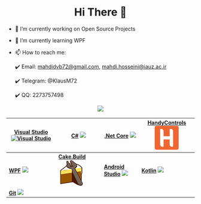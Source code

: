 <h1 align="center"> Hi There 👋 </h1>

- 🔭 I’m currently working on Open Source Projects
- 🌱 I’m currently learning WPF
- 📫 How to reach me: 

     :heavy_check_mark: Email: mahdidvb72@gmail.com, mahdi.hosseini@iauz.ac.ir 

     :heavy_check_mark: Telegram: @KlausM72 

     :heavy_check_mark: QQ: 2273757498

<p align="center"><img width="50%" src="https://github-readme-stats.vercel.app/api?username=ghost1372&show_icons=true" /></p>

| [Visual Studio](https://visualstudio.microsoft.com/) [![Visual Studio](https://raw.githubusercontent.com/HandyOrg/HandyOrgResource/master/HandyControl/Resources/vs2019_logo.png)](https://visualstudio.microsoft.com/)  | [C#](https://docs.microsoft.com/en-us/dotnet/csharp/) <img height=90px src="https://www.erunga.net/wp-content/uploads/visual-csharp-logo.png">  | [.Net Core](https://github.com/dotnet/core) <img height=70px src="https://upload.wikimedia.org/wikipedia/commons/thumb/e/ee/.NET_Core_Logo.svg/1200px-.NET_Core_Logo.svg.png">  | <b>[HandyControls](https://github.com/ghost1372/handyControls)</b> [![HandyControls](https://raw.githubusercontent.com/HandyOrg/HandyOrgResource/master/HandyControl/Resources/icon.png)](https://github.com/ghost1372/handyControls)  |
|---|---|---|---|
| <b>[WPF](https://github.com/dotnet/wpf)</b> <img height=90px src="https://fiverr-res.cloudinary.com/images/q_auto,f_auto/gigs/100403853/original/657b54843f7dc26a93d9e56e6382f88c64acaa13/design-xaml-screen-in-wpf.png"> | <b>[Cake.Build](https://cakebuild.net/)</b> [![Cake](https://raw.githubusercontent.com/HandyOrg/HandyOrgResource/master/HandyControl/Resources/cake_logo.png)](https://cakebuild.net/)  | <b>[Android Studio](https://developer.android.com/studio)</b> <img height=80px src="https://upload.wikimedia.org/wikipedia/commons/thumb/3/34/Android_Studio_icon.svg/768px-Android_Studio_icon.svg.png">  | <b>[Kotlin](https://kotlinlang.org/)</b> <img height=60px src="https://upload.wikimedia.org/wikipedia/commons/thumb/7/74/Kotlin-logo.svg/1024px-Kotlin-logo.svg.png">  |
|<b>[Git](https://git-scm.com/)</b> <img height=50px src="https://camo.githubusercontent.com/b75d955466c5f5602998b752dd97ff1bdbe16168/68747470733a2f2f6769742d73636d2e636f6d2f696d616765732f6c6f676f732f646f776e6c6f6164732f4769742d4c6f676f2d32436f6c6f722e706e67"> ||||

